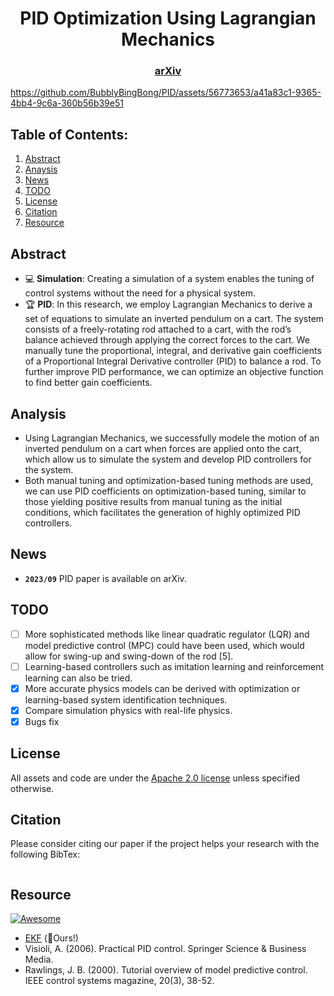 <div align="center">   
  
# PID Optimization Using Lagrangian Mechanics
</div>

<h3 align="center">
  <a href="https://arxiv.org">arXiv</a>
</h3>

https://github.com/BubblyBingBong/PID/assets/56773653/a41a83c1-9365-4bb4-9c6a-360b56b39e51

## Table of Contents:
1. [Abstract](#abstract)
2. [Anaysis](#analysis)
3. [News](#news)
4. [TODO](#todos)
5. [License](#license)
6. [Citation](#citation)
7. [Resource](#resource)

## Abstract <a name="high"></a>

- :computer: **Simulation**: Creating a simulation of a system enables the tuning of control systems without the need for a physical system.
- :trophy: **PID**: In this research, we employ Lagrangian Mechanics to derive a set of equations to simulate an inverted pendulum on a cart. The system consists of a freely-rotating rod attached to a cart, with the rod’s balance achieved through applying the correct forces to the cart. We manually tune the proportional, integral, and derivative gain coefficients of a Proportional Integral Derivative controller (PID) to balance a rod. To further improve PID performance, we can optimize an objective function to find better gain coefficients.

## Analysis <a name="analysis"></a>

- Using Lagrangian Mechanics, we successfully modele the motion of an inverted pendulum on a cart when forces are applied onto the cart, which allow us to simulate the system and develop PID controllers for the system.
- Both manual tuning and optimization-based tuning methods are used, we can use PID coefficients on optimization-based tuning, similar to those yielding positive results from manual tuning as the initial conditions, which facilitates the generation of highly optimized PID controllers.

## News <a name="news"></a>

- **`2023/09`** PID paper is available on arXiv.

## TODO <a name="todos"></a>
- [ ] More sophisticated methods like linear quadratic regulator (LQR) and model predictive control (MPC) could have been used, which would allow for swing-up and swing-down of the rod [5].
- [ ] Learning-based controllers such as imitation learning and reinforcement learning can also be tried.
- [x] More accurate physics models can be derived with optimization or learning-based system identification techniques.
- [x] Compare simulation physics with real-life physics.
- [x] Bugs fix

## License <a name="license"></a>

All assets and code are under the [Apache 2.0 license](./LICENSE) unless specified otherwise.

## Citation <a name="citation"></a>

Please consider citing our paper if the project helps your research with the following BibTex:

```bibtex
```

## Resource

[![Awesome](https://awesome.re/badge.svg)](https://awesome.re)
- [EKF](https://github.com/BubblyBingBong/EKF) (:rocket:Ours!)
- Visioli, A. (2006). Practical PID control. Springer Science & Business Media.
- Rawlings, J. B. (2000). Tutorial overview of model predictive control. IEEE control systems magazine, 20(3), 38-52.

